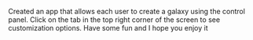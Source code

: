 Created an app that allows each user to create a galaxy using the control panel. Click on the tab in the top right corner of the screen to see customization options. Have some fun and I hope you enjoy it
